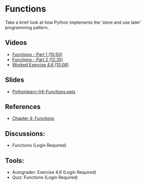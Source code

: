 # Functions

Take a brief look at how Python implements the 'store and use later' programming pattern.

## Videos

- [Functions - Part 1 (10:50)](https://www.py4e.com/lessons/functions#)
- [Functions - Part 2 (12:35)](https://www.py4e.com/lessons/functions#)
- [Worked Exercise 4.6 (10:08)](https://www.py4e.com/lessons/functions#)

## Slides

- [Pythonlearn-04-Functions.pptx](https://www.py4e.com/lectures3/Pythonlearn-04-Functions.pptx)

## References

- [Chapter 4: Functions](https://www.py4e.com/html3/04-functions)

## Discussions:

- Functions (Login Required)

## Tools:

- Autograder: Exercise 4.6 (Login Required)
- Quiz: Functions (Login Required)
